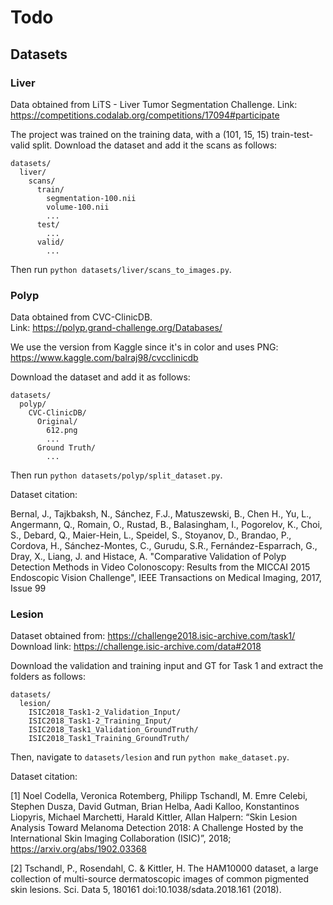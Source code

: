 # Todo

## Datasets

### Liver

Data obtained from LiTS - Liver Tumor Segmentation Challenge. 
Link: https://competitions.codalab.org/competitions/17094#participate

The project was trained on the training data, with a (101, 15, 15) train-test-valid split. Download the dataset and add it the scans as follows:

```
datasets/
  liver/
    scans/
      train/
        segmentation-100.nii
        volume-100.nii
        ...
      test/
        ...
      valid/
        ...
```

Then run `python datasets/liver/scans_to_images.py`.

### Polyp

Data obtained from CVC-ClinicDB.  
Link: https://polyp.grand-challenge.org/Databases/

We use the version from Kaggle since it's in color and uses PNG: https://www.kaggle.com/balraj98/cvcclinicdb

Download the dataset and add it as follows:

```
datasets/
  polyp/
    CVC-ClinicDB/
      Original/
        612.png
        ...
      Ground Truth/
        ...
```

Then run `python datasets/polyp/split_dataset.py`.

Dataset citation:

Bernal, J., Tajkbaksh, N., Sánchez, F.J., Matuszewski, B., Chen H., Yu, L., Angermann, Q., Romain, O., Rustad, B., Balasingham, I., Pogorelov, K., Choi, S., Debard, Q., Maier-Hein, L., Speidel, S., Stoyanov, D., Brandao, P., Cordova, H., Sánchez-Montes, C., Gurudu, S.R., Fernández-Esparrach, G., Dray, X.,  Liang, J. and Histace, A. "Comparative Validation of Polyp Detection Methods in Video Colonoscopy: Results from the MICCAI 2015 Endoscopic Vision Challenge", IEEE Transactions on Medical Imaging, 2017, Issue 99

### Lesion

Dataset obtained from: https://challenge2018.isic-archive.com/task1/
Download link: https://challenge.isic-archive.com/data#2018

Download the validation and training input and GT for Task 1 and extract the folders as follows:

```
datasets/
  lesion/
    ISIC2018_Task1-2_Validation_Input/
    ISIC2018_Task1-2_Training_Input/
    ISIC2018_Task1_Validation_GroundTruth/
    ISIC2018_Task1_Training_GroundTruth/
```

Then, navigate to `datasets/lesion` and run `python make_dataset.py`.

Dataset citation:

[1] Noel Codella, Veronica Rotemberg, Philipp Tschandl, M. Emre Celebi, Stephen Dusza, David Gutman, Brian Helba, Aadi Kalloo, Konstantinos Liopyris, Michael Marchetti, Harald Kittler, Allan Halpern: “Skin Lesion Analysis Toward Melanoma Detection 2018: A Challenge Hosted by the International Skin Imaging Collaboration (ISIC)”, 2018; https://arxiv.org/abs/1902.03368

[2] Tschandl, P., Rosendahl, C. & Kittler, H. The HAM10000 dataset, a large collection of multi-source dermatoscopic images of common pigmented skin lesions. Sci. Data 5, 180161 doi:10.1038/sdata.2018.161 (2018).